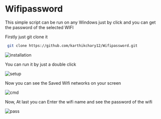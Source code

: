 # Wifipassword
This simple script can be run on any Windows just by click and you can get the password of the selected WIFI

Firstly just git clone it 
```bash
 git clone https://github.com/karthikchary12/Wifipassword.git
 ```

![installation](https://user-images.githubusercontent.com/63688597/175758739-6e9a4dfd-119d-42ce-b1d2-577f129131e9.png)

You can run it by just a double click 

![setup](https://user-images.githubusercontent.com/63688597/175758773-5693c0b7-8fbb-4fbd-a9c3-174f19c83ef9.png)

Now you can see the Saved Wifi networks on your screen

![cmd](https://user-images.githubusercontent.com/63688597/175759083-cbb6609d-4176-4c7d-9d19-fc887de80aa0.png)

Now, At last you can Enter the wifi name and see the password of the wifi

![pass](https://user-images.githubusercontent.com/63688597/175759117-5d7a549f-9977-4479-a8a9-9054a0c0f0bb.png)
